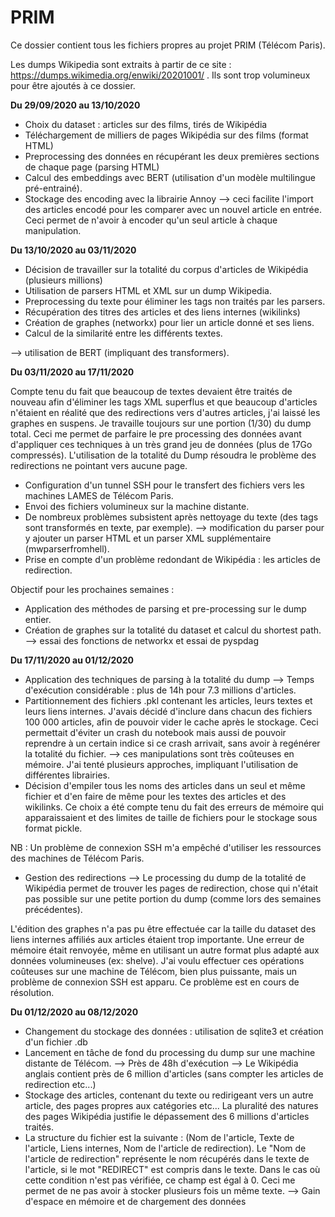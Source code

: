 # PRIM
Ce dossier contient tous les fichiers propres au projet PRIM (Télécom Paris).

Les dumps Wikipedia sont extraits à partir de ce site : https://dumps.wikimedia.org/enwiki/20201001/ . Ils sont trop volumineux pour être ajoutés à ce dossier.

**Du 29/09/2020 au 13/10/2020**

- Choix du dataset : articles sur des films, tirés de Wikipédia
- Téléchargement de milliers de pages Wikipédia sur des films (format HTML)
- Preprocessing des données en récupérant les deux premières sections de chaque page (parsing HTML)
- Calcul des embeddings avec BERT (utilisation d'un modèle multilingue pré-entrainé).
- Stockage des encoding avec la librairie Annoy
--> ceci facilite l'import des articles encodé pour les comparer avec un nouvel article en entrée. Ceci permet de n'avoir à encoder qu'un seul article à chaque manipulation.


**Du 13/10/2020 au 03/11/2020**

- Décision de travailler sur la totalité du corpus d'articles de Wikipédia (plusieurs millions)
- Utilisation de parsers HTML et XML sur un dump Wikipedia.
- Preprocessing du texte pour éliminer les tags non traités par les parsers.
- Récupération des titres des articles et des liens internes (wikilinks)
- Création de graphes (networkx) pour lier un article donné et ses liens.
- Calcul de la similarité entre les différents textes.

--> utilisation de BERT (impliquant des transformers).


**Du 03/11/2020 au 17/11/2020**

Compte tenu du fait que beaucoup de textes devaient être traités de nouveau afin d'éliminer les tags XML superflus et que beaucoup d'articles n'étaient en réalité que des redirections vers d'autres articles, j'ai laissé les graphes en suspens.
Je travaille toujours sur une portion (1/30) du dump total. Ceci me permet de parfaire le pre processing des données avant d'appliquer ces techniques à un très grand jeu de données (plus de 17Go compressés). L'utilisation de la totalité du Dump résoudra le problème des redirections ne pointant vers aucune page.

- Configuration d'un tunnel SSH pour le transfert des fichiers vers les machines LAMES de Télécom Paris.
- Envoi des fichiers volumineux sur la machine distante. 
- De nombreux problèmes subsistent après nettoyage du texte (des tags sont transformés en texte, par exemple).
--> modification du parser pour y ajouter un parser HTML et un parser XML supplémentaire (mwparserfromhell).
- Prise en compte d'un problème redondant de Wikipédia : les articles de redirection.

Objectif pour les prochaines semaines :

- Application des méthodes de parsing et pre-processing sur le dump entier.
- Création de graphes sur la totalité du dataset et calcul du shortest path.
--> essai des fonctions de networkx et essai de pyspdag 


**Du 17/11/2020 au 01/12/2020**

- Application des techniques de parsing à la totalité du dump
--> Temps d'exécution considérable : plus de 14h pour 7.3 millions d'articles. 
- Partitionnement des fichiers .pkl contenant les articles, leurs textes et leurs liens internes. J'avais décidé d'inclure dans chacun des fichiers 100 000 articles, afin de pouvoir vider le cache après le stockage. Ceci permettait d'éviter un crash du notebook mais aussi de pouvoir reprendre à un certain indice si ce crash arrivait, sans avoir à regénérer la totalité du fichier.
--> ces manipulations sont très coûteuses en mémoire. J'ai tenté plusieurs approches, impliquant l'utilisation de différentes librairies.
- Décision d'empiler tous les noms des articles dans un seul et même fichier et d'en faire de même pour les textes des articles et des wikilinks.
Ce choix a été compte tenu du fait des erreurs de mémoire qui apparaissaient et des limites de taille de fichiers pour le stockage sous format pickle.

NB : Un problème de connexion SSH m'a empêché d'utiliser les ressources des machines de Télécom Paris.

- Gestion des redirections
--> Le processing du dump de la totalité de Wikipédia permet de trouver les pages de redirection, chose qui n'était pas possible sur une petite portion du dump (comme lors des semaines précédentes).

L'édition des graphes n'a pas pu être effectuée car la taille du dataset des liens internes affiliés aux articles étaient trop importante. Une erreur de mémoire était renvoyée, même en utilisant un autre format plus adapté aux données volumineuses (ex: shelve).
J'ai voulu effectuer ces opérations coûteuses sur une machine de Télécom, bien plus puissante, mais un problème de connexion SSH est apparu. Ce problème est en cours de résolution.


**Du 01/12/2020 au 08/12/2020**

- Changement du stockage des données : utilisation de sqlite3 et création d'un fichier .db
- Lancement en tâche de fond du processing du dump sur une machine distante de Télécom.
--> Près de 48h d'exécution
--> Le Wikipédia anglais contient près de 6 million d'articles (sans compter les articles de redirection etc...)
- Stockage des articles, contenant du texte ou redirigeant vers un autre article, des pages propres aux catégories etc... La pluralité des natures des pages Wikipédia justifie le dépassement des 6 millions d'articles traités.
- La structure du fichier est la suivante : (Nom de l'article, Texte de l'article, Liens internes, Nom de l'article de redirection).
Le "Nom de l'article de redirection" représente le nom récupérés dans le texte de l'article, si le mot "REDIRECT" est compris dans le texte. Dans le cas où cette condition n'est pas vérifiée, ce champ est égal à 0. Ceci me permet de ne pas avoir à stocker plusieurs fois un même texte.
--> Gain d'espace en mémoire et de chargement des données